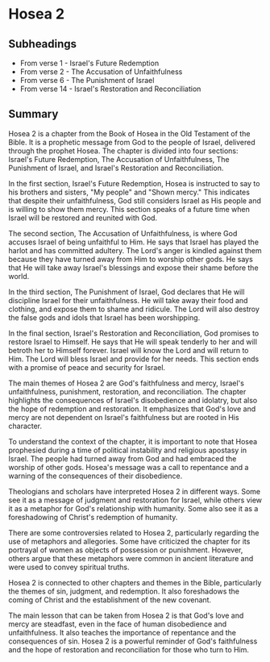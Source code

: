 # Hosea 2

## Subheadings

* From verse 1 - Israel's Future Redemption
* From verse 2 - The Accusation of Unfaithfulness
* From verse 6 - The Punishment of Israel
* From verse 14 - Israel's Restoration and Reconciliation

## Summary

Hosea 2 is a chapter from the Book of Hosea in the Old Testament of the Bible. It is a prophetic message from God to the people of Israel, delivered through the prophet Hosea. The chapter is divided into four sections: Israel's Future Redemption, The Accusation of Unfaithfulness, The Punishment of Israel, and Israel's Restoration and Reconciliation.

In the first section, Israel's Future Redemption, Hosea is instructed to say to his brothers and sisters, "My people" and "Shown mercy." This indicates that despite their unfaithfulness, God still considers Israel as His people and is willing to show them mercy. This section speaks of a future time when Israel will be restored and reunited with God. 

The second section, The Accusation of Unfaithfulness, is where God accuses Israel of being unfaithful to Him. He says that Israel has played the harlot and has committed adultery. The Lord's anger is kindled against them because they have turned away from Him to worship other gods. He says that He will take away Israel's blessings and expose their shame before the world.

In the third section, The Punishment of Israel, God declares that He will discipline Israel for their unfaithfulness. He will take away their food and clothing, and expose them to shame and ridicule. The Lord will also destroy the false gods and idols that Israel has been worshipping. 

In the final section, Israel's Restoration and Reconciliation, God promises to restore Israel to Himself. He says that He will speak tenderly to her and will betroth her to Himself forever. Israel will know the Lord and will return to Him. The Lord will bless Israel and provide for her needs. This section ends with a promise of peace and security for Israel.

The main themes of Hosea 2 are God's faithfulness and mercy, Israel's unfaithfulness, punishment, restoration, and reconciliation. The chapter highlights the consequences of Israel's disobedience and idolatry, but also the hope of redemption and restoration. It emphasizes that God's love and mercy are not dependent on Israel's faithfulness but are rooted in His character.

To understand the context of the chapter, it is important to note that Hosea prophesied during a time of political instability and religious apostasy in Israel. The people had turned away from God and had embraced the worship of other gods. Hosea's message was a call to repentance and a warning of the consequences of their disobedience.

Theologians and scholars have interpreted Hosea 2 in different ways. Some see it as a message of judgment and restoration for Israel, while others view it as a metaphor for God's relationship with humanity. Some also see it as a foreshadowing of Christ's redemption of humanity.

There are some controversies related to Hosea 2, particularly regarding the use of metaphors and allegories. Some have criticized the chapter for its portrayal of women as objects of possession or punishment. However, others argue that these metaphors were common in ancient literature and were used to convey spiritual truths.

Hosea 2 is connected to other chapters and themes in the Bible, particularly the themes of sin, judgment, and redemption. It also foreshadows the coming of Christ and the establishment of the new covenant.

The main lesson that can be taken from Hosea 2 is that God's love and mercy are steadfast, even in the face of human disobedience and unfaithfulness. It also teaches the importance of repentance and the consequences of sin. Hosea 2 is a powerful reminder of God's faithfulness and the hope of restoration and reconciliation for those who turn to Him.
